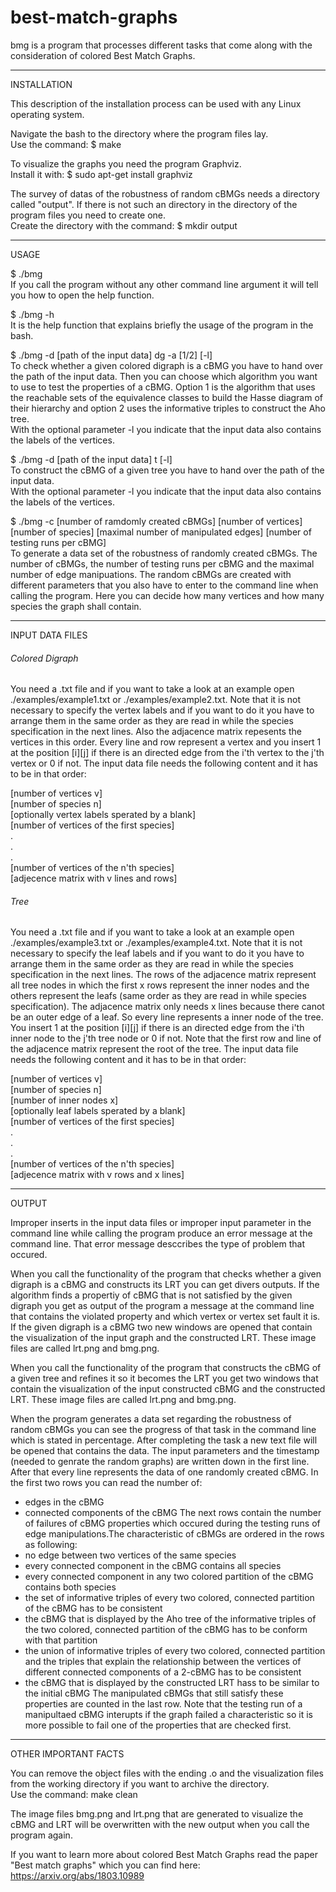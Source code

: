 # best-match-graphs
bmg is a program that processes different tasks that come along with the consideration of colored Best Match Graphs.
____________

INSTALLATION

This description of the installation process can be used with any Linux operating system.

Navigate the bash to the directory where the program files lay.<br>
Use the command:	$ make

To visualize the graphs you need the program Graphviz.<br>
Install it with: 	$ sudo apt-get install graphviz

The survey of datas of the robustness of random cBMGs needs a directory called "output". If there is not such an directory in the directory of the program files you need to create one.<br>
Create the directory with the command:	$ mkdir output
___________

USAGE

$ ./bmg<br>
If you call the program without any other command line argument it will tell you how to open the help function.


$ ./bmg -h<br>
It is the help function that explains briefly the usage of the program in the bash.


$ ./bmg -d [path of the input data] dg -a [1/2] [-l]<br>
To check whether a given colored digraph is a cBMG you have to hand over the path of the input data. Then you can choose which algorithm you want to use to test the properties of a cBMG. Option 1 is the algorithm that uses the reachable sets of the equivalence classes to build the Hasse diagram of their hierarchy and option 2 uses the informative triples to construct the Aho tree.<br>
With the optional parameter -l you indicate that the input data also contains the labels of the vertices.


$ ./bmg -d [path of the input data] t [-l]<br>
To construct the cBMG of a given tree you have to hand over the path of the input data.<br>
With the optional parameter -l you indicate that the input data also contains the labels of the vertices.


$ ./bmg -c [number of ramdomly created cBMGs] [number of vertices] [number of species] [maximal number of manipulated edges] [number of testing runs per cBMG]<br>
To generate a data set of the robustness of randomly created cBMGs. The number of cBMGs, the number of testing runs per cBMG and the maximal number of edge manipuations. The random cBMGs are created with different parameters that you also have to enter to the command line when calling the program. Here you can decide how many vertices and how many species the graph shall contain.

___________

INPUT DATA FILES

###### Colored Digraph
You need a .txt file and if you want to take a look at an example open ./examples/example1.txt or ./examples/example2.txt. Note that it is not necessary to specify the vertex labels and if you want to do it you have to arrange them in the same order as they are read in while the species specification in the next lines. Also the adjacence matrix repesents the vertices in this order. Every line and row represent a vertex and you insert 1 at the position [i][j] if there is an directed edge from the i'th vertex to the j'th vertex or 0 if not. The input data file needs the following content and it has to be in that order:


[number of vertices v]<br>
[number of species n]<br>
[optionally vertex labels sperated by a blank]<br>
[number of vertices of the first species]<br>
.<br>
.<br>
.<br>
[number of vertices of the n'th species]<br>
[adjecence matrix with v lines and rows]<br>



###### Tree
You need a .txt file and if you want to take a look at an example open ./examples/example3.txt or ./examples/example4.txt. Note that it is not necessary to specify the leaf labels and if you want to do it you have to arrange them in the same order as they are read in while the species specification in the next lines. The rows of the adjacence matrix represent all tree nodes in which the first x rows represent the inner nodes and the others represent the leafs (same order as they are read in while species specification). The adjacence matrix only needs x lines because there canot be an outer edge of a leaf. So every line represents a inner node of the tree. You insert 1 at the position [i][j] if there is an directed edge from the i'th inner node to the j'th tree node or 0 if not. Note that the first row and line of the adjacence matrix represent the root of the tree. The input data file needs the following content and it has to be in that order:


[number of vertices v]<br>
[number of species n]<br>
[number of inner nodes x]<br>
[optionally leaf labels sperated by a blank]<br>
[number of vertices of the first species]<br>
.<br>
.<br>
.<br>
[number of vertices of the n'th species]<br>
[adjecence matrix with v rows and x lines]<br>

___________

OUTPUT

Improper inserts in the input data files or improper input parameter in the command line while calling the program produce an error message at the command line. That error message desccribes the type of problem that occured.


When you call the functionality of the program that checks whether a given digraph is a cBMG and constructs its LRT you can get divers outputs. If the algorithm finds a propertiy of cBMG that is not satisfied by the given digraph you get as output of the program a message at the command line that contains the violated property and which vertex or vertex set fault it is. If the given digraph is a cBMG two new windows are opened that contain the visualization of the input graph and the constructed LRT. These image files are called lrt.png and bmg.png.


When you call the functionality of the program that constructs the cBMG of a given tree and refines it so it becomes the LRT you get two windows that contain the visualization of the input constructed cBMG and the constructed LRT. These image files are called lrt.png and bmg.png.


When the program generates a data set regarding the robustness of random cBMGs you can see the progress of that task in the command line which is stated in percentage. After completing the task a new text file will be opened that contains the data. The input parameters and the timestamp (needed to genrate the random graphs) are written down in the first line. After that every line represents the data of one randomly created cBMG. In the first two rows you can read the number of:
- edges in the cBMG
- connected components of the cBMG
The next rows contain the number of failures of cBMG properties which occured during the testing runs of edge manipulations.The characteristic of cBMGs are ordered in the rows as following:
- no edge between two vertices of the same species
- every connected component in the cBMG contains all species
- every connected component in any two colored partition of the cBMG contains both species
- the set of informative triples of every two colored, connected partition of the cBMG has to be consistent
- the cBMG that is displayed by the Aho tree of the informative triples of the two colored, connected partition of the cBMG has to be conform with that partition
- the union of informative triples of every two colored, connected partition and the triples that explain the relationship between the vertices of different connected components of a 2-cBMG has to be consistent
- the cBMG that is displayed by the constructed LRT hass to be similar to the initial cBMG
The manipulated cBMGs that still satisfy these properties are counted in the last row.
Note that the testing run of a manipultaed cBMG interupts if the graph failed a characteristic so it is more possible to fail one of the properties that are checked first.

___________

OTHER IMPORTANT FACTS

You can remove the object files with the ending .o and the visualization files from the working directory if you want to archive the directory. <br>
Use the command:	make clean

The image files bmg.png and lrt.png that are generated to visualize the cBMG and LRT will be overwritten with the new output when you call the program again.

If you want to learn more about colored Best Match Graphs read the paper "Best match graphs" which you can find here:
https://arxiv.org/abs/1803.10989
